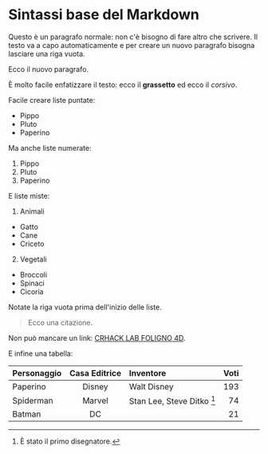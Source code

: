 # Sintassi base del Markdown

Questo è un paragrafo normale: non c'è bisogno di fare altro che scrivere. Il testo va a capo automaticamente e per creare un nuovo paragrafo bisogna lasciare una riga vuota.

Ecco il nuovo paragrafo.

È molto facile enfatizzare il testo: ecco il **grassetto** ed ecco il *corsivo*.

Facile creare liste puntate:

- Pippo
- Pluto
- Paperino

Ma anche liste numerate:

1. Pippo
1. Pluto
1. Paperino

E liste miste:

1. Animali
  - Gatto
  - Cane
  - Criceto
2. Vegetali
  - Broccoli
  - Spinaci
  - Cicoria
  
Notate la riga vuota prima dell'inizio delle liste.

> Ecco una citazione.

Non può mancare un link: [CRHACK LAB FOLIGNO 4D](https://crowddreaminganew.world).

E infine una tabella:

|Personaggio|Casa Editrice|Inventore|Voti|
|:--|:--:|:--|--:|
|Paperino|Disney|Walt Disney|193|
|Spiderman|Marvel|Stan Lee, Steve Ditko [^Ditko]|74|
|Batman|DC||21

[^Ditko]: È stato il primo disegnatore.

